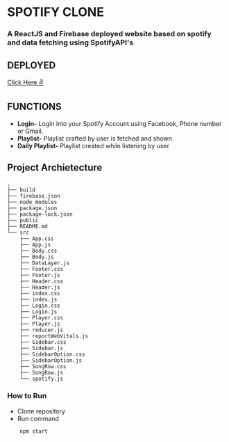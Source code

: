 # SPOTIFY CLONE

### A ReactJS and Firebase deployed website based on spotify and data fetching using SpotifyAPI's

## DEPLOYED

[Click Here ✌️](spotify-cl-one.web.app)

## FUNCTIONS

- **Login-** Login into your Spotify Account using Facebook, Phone number or Gmail.
- **Playlist-** Playlist crafted by user is fetched and shown
- **Daily Playlist-** Playlist created while listening by user

## Project Archietecture

```npm
.
├── build
├── firebase.json
├── node_modules
├── package.json
├── package-lock.json
├── public
├── README.md
└── src
    ├── App.css
    ├── App.js
    ├── Body.css
    ├── Body.js
    ├── DataLayer.js
    ├── Footer.css
    ├── Footer.js
    ├── Header.css
    ├── Header.js
    ├── index.css
    ├── index.js
    ├── Login.css
    ├── Login.js
    ├── Player.css
    ├── Player.js
    ├── reducer.js
    ├── reportWebVitals.js
    ├── Sidebar.css
    ├── Sidebar.js
    ├── SidebarOption.css
    ├── SidebarOption.js
    ├── SongRow.css
    ├── SongRow.js
    └── spotify.js

```

### How to Run

- Clone repository
- Run command

```npm
    npm start
```
